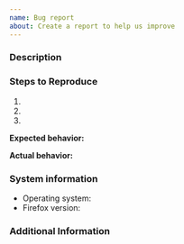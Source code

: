 ```yaml
---
name: Bug report
about: Create a report to help us improve
---
```


### Description

<!-- Description of the issue -->

### Steps to Reproduce

1. 
2. 
3. 

**Expected behavior:**

<!-- What you expect to happen -->

**Actual behavior:**

<!-- What actually happens -->

### System information

* Operating system:
* Firefox version:

### Additional Information

<!-- 
  Any additional information, configuration or data that might be necessary to 
  reproduce the issue. 
-->


